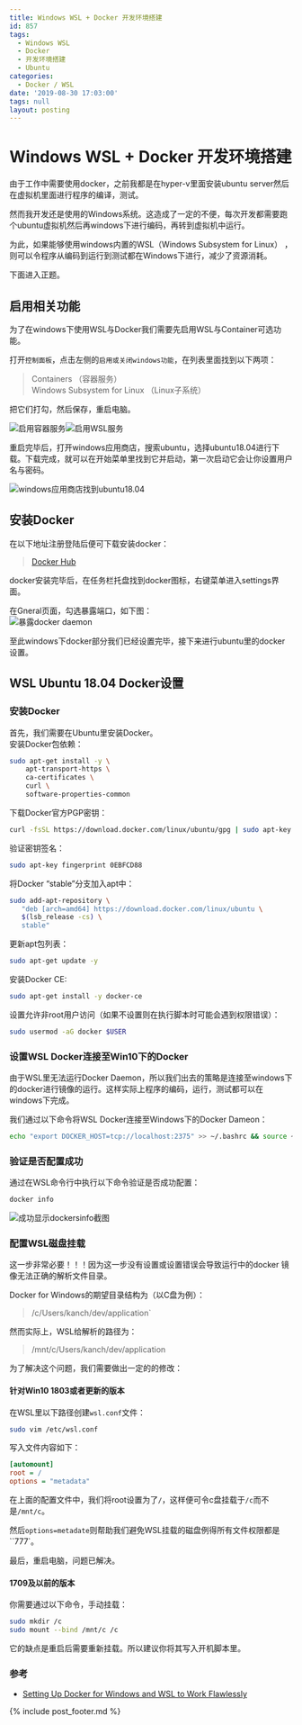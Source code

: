 ```yaml
---
title: Windows WSL + Docker 开发环境搭建
id: 857
tags:
  - Windows WSL
  - Docker
  - 开发环境搭建
  - Ubuntu
categories:
  - Docker / WSL
date: '2019-08-30 17:03:00'
tags: null
layout: posting
---
```


# Windows WSL + Docker 开发环境搭建

由于工作中需要使用docker，之前我都是在hyper-v里面安装ubuntu server然后在虚拟机里面进行程序的编译，测试。  

然而我开发还是使用的Windows系统。这造成了一定的不便，每次开发都需要跑个ubuntu虚拟机然后再windows下进行编码，再转到虚拟机中运行。   

为此，如果能够使用windows内置的WSL（Windows Subsystem for Linux） ，则可以令程序从编码到运行到测试都在Windows下进行，减少了资源消耗。  

下面进入正题。  

## 启用相关功能

为了在windows下使用WSL与Docker我们需要先启用WSL与Container可选功能。   

打开`控制面板`，点击左侧的`启用或关闭windows功能`，在列表里面找到以下两项：

> Containers （容器服务）  
> Windows Subsystem for Linux （Linux子系统）

把它们打勾，然后保存，重启电脑。  

![启用容器服务](https://raw.githubusercontent.com/ankanch/blog/master/images/wp-content/uploads/2019/08/enable-containers.png)![启用WSL服务](https://raw.githubusercontent.com/ankanch/blog/master/images/wp-content/uploads/2019/08/enable-wsl.png)   

重启完毕后，打开windows应用商店，搜索ubuntu，选择ubuntu18.04进行下载。下载完成，就可以在开始菜单里找到它并启动，第一次启动它会让你设置用户名与密码。   

![windows应用商店找到ubuntu18.04](https://raw.githubusercontent.com/ankanch/blog/master/images/wp-content/uploads/2019/08/ubuntu-wsl-install.png)

## 安装Docker

在以下地址注册登陆后便可下载安装docker：  
> [Docker Hub](https://hub.docker.com/)   

docker安装完毕后，在任务栏托盘找到docker图标，右键菜单进入settings界面。  

在Gneral页面，勾选暴露端口，如下图：   
![暴露docker daemon](https://raw.githubusercontent.com/ankanch/blog/master/images/wp-content/uploads/2019/08/expose-docker-daemon.png)

至此windows下docker部分我们已经设置完毕，接下来进行ubuntu里的docker设置。  

## WSL Ubuntu 18.04 Docker设置

### 安装Docker

首先，我们需要在Ubuntu里安装Docker。     
安装Docker包依赖：
```sh
sudo apt-get install -y \
    apt-transport-https \
    ca-certificates \
    curl \
    software-properties-common
```

下载Docker官方PGP密钥：  
```sh
curl -fsSL https://download.docker.com/linux/ubuntu/gpg | sudo apt-key add -
```

验证密钥签名：  
```sh
sudo apt-key fingerprint 0EBFCD88
```

将Docker “stable”分支加入apt中：  
```sh
sudo add-apt-repository \
   "deb [arch=amd64] https://download.docker.com/linux/ubuntu \
   $(lsb_release -cs) \
   stable"
```

更新apt包列表：
```sh
sudo apt-get update -y
```

安装Docker CE:
```sh
sudo apt-get install -y docker-ce
```

设置允许非root用户访问（如果不设置则在执行脚本时可能会遇到权限错误）：
```sh
sudo usermod -aG docker $USER
```

### 设置WSL Docker连接至Win10下的Docker

由于WSL里无法运行Docker Daemon，所以我们出去的策略是连接至windows下的docker进行镜像的运行。这样实际上程序的编码，运行，测试都可以在windows下完成。  

我们通过以下命令将WSL Docker连接至Windows下的Docker Dameon：
```sh
echo "export DOCKER_HOST=tcp://localhost:2375" >> ~/.bashrc && source ~/.bashrc
```

### 验证是否配置成功

通过在WSL命令行中执行以下命令验证是否成功配置：
```sh
docker info
```

![成功显示dockersinfo截图](https://raw.githubusercontent.com/ankanch/blog/master/images/wp-content/uploads/2019/08/docker-info-success.png)

### 配置WSL磁盘挂载

这一步非常必要！！！因为这一步没有设置或设置错误会导致运行中的docker 镜像无法正确的解析文件目录。  

Docker for Windows的期望目录结构为（以C盘为例）： 
> /c/Users/kanch/dev/application`  

然而实际上，WSL给解析的路径为：
> /mnt/c/Users/kanch/dev/application

为了解决这个问题，我们需要做出一定的的修改：  

#### 针对Win10 1803或者更新的版本

在WSL里以下路径创建`wsl.conf`文件：
```sh
sudo vim /etc/wsl.conf
```

写入文件内容如下：
```ini
[automount]
root = /
options = "metadata"
```

在上面的配置文件中，我们将root设置为了`/`，这样便可令c盘挂载于`/c`而不是`/mnt/c`。  

然后`options=metadate`则帮助我们避免WSL挂载的磁盘例得所有文件权限都是``777`。  

最后，重启电脑，问题已解决。

#### 1709及以前的版本

你需要通过以下命令，手动挂载：
```sh
sudo mkdir /c
sudo mount --bind /mnt/c /c
```
它的缺点是重启后需要重新挂载。所以建议你将其写入开机脚本里。

### 参考

* [Setting Up Docker for Windows and WSL to Work Flawlessly](https://nickjanetakis.com/blog/setting-up-docker-for-windows-and-wsl-to-work-flawlessly)


{% include post_footer.md %}
